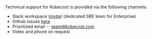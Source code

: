 Technical support for Kubecost is provided via the following channels:

* Slack workspace ([invite](https://join.slack.com/t/kubecost/shared_invite/enQtNTA2MjQ1NDUyODE5LWFjYzIzNWE4MDkzMmUyZGU4NjkwMzMyMjIyM2E0NGNmYjExZjBiNjk1YzY5ZDI0ZTNhZDg4NjlkMGRkYzFlZTU)) (dedicated SRE team for Enterprise)
* Github issues [here](https://github.com/kubecost/cost-analyzer-helm-chart/issues/new/choose)
* Prioritized email -- <team@kubecost.com>
* Video and phone on request 
  
  
  

